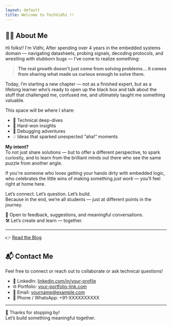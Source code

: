 ```yaml
---
layout: default
title: Welcome to TechVidhi !!
---
```


## 🙋‍♀️ About Me

Hi folks!! I'm Vidhi, 
After spending over 4 years in the embedded systems domain — navigating datasheets, probing signals, decoding protocols, and wrestling with stubborn bugs — I’ve come to realize something:

> **The real growth doesn’t just come from solving problems... it comes from sharing what made us curious enough to solve them.**

Today, I’m starting a new chapter — not as a finished expert, but as a lifelong learner who’s ready to open up the black box and talk about the stuff that challenged me, confused me, and ultimately taught me something valuable.

This space will be where I share:

- 🔧 Technical deep-dives  
- 🧠 Hard-won insights  
- 🐛 Debugging adventures  
- 💡 Ideas that sparked unexpected “aha!” moments  

**My intent?**  
To not just share solutions — but to offer a different perspective, to spark curiosity, and to learn from the brilliant minds out there who see the same puzzle from another angle.

If you're someone who loves getting your hands dirty with embedded logic, who celebrates the little wins of making something *just work* — you’ll feel right at home here.

Let’s connect. Let’s question. Let’s build.  
Because in the end, we’re all students — just at different points in the journey.

📩 Open to feedback, suggestions, and meaningful conversations.  
🛠️ Let’s create and learn — together.

---

👉 [Read the Blog](/techvidhi.in/blog/)


## 📬 Contact Me

Feel free to connect or reach out to collaborate or ask technical questions!

- 🔗 LinkedIn: [linkedin.com/in/your-profile](https://linkedin.com/in/your-profile)
- 🌐 Portfolio: [your-portfolio-link.com](https://your-portfolio-link.com)
- 📧 Email: [yourname@example.com](mailto:yourname@example.com)
- 📱 Phone / WhatsApp: +91-XXXXXXXXXX

---

💙 Thanks for stopping by!  
Let’s build something meaningful together.
